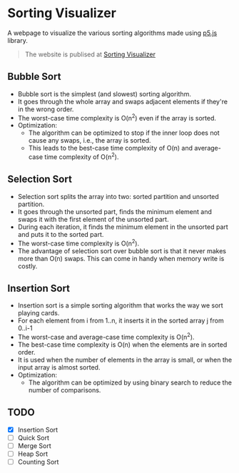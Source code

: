# Sorting Visualizer
A webpage to visualize the various sorting algorithms made using [p5.js](https://p5js.org/) library.

> The website is publised at [Sorting Visualizer](https://shreeviknesh.github.io/SortingVisualizer/)

Bubble Sort
----
- Bubble sort is the simplest (and slowest) sorting algorithm.
- It goes through the whole array and swaps adjacent elements if they're in the wrong order. 
- The worst-case time complexity is O(n<sup>2</sup>) even if the array is sorted.
- Optimization:
  - The algorithm can be optimized to stop if the inner loop does not cause any swaps, i.e., the array is sorted.
  - This leads to the best-case time complexity of O(n) and average-case time complexity of O(n<sup>2</sup>).
  
Selection Sort
----
- Selection sort splits the array into two: sorted partition and unsorted partition.
- It goes through the unsorted part, finds the minimum element and swaps it with the first element of the unsorted part.
- During each iteration, it finds the minimum element in the unsorted part and puts it to the sorted part.
- The worst-case time complexity is O(n<sup>2</sup>).
- The advantage of selection sort over bubble sort is that it never makes more than O(n) swaps. This can come in handy when memory write is costly.

Insertion Sort
----
- Insertion sort is a simple sorting algorithm that works the way we sort playing cards.
- For each element from i from 1..n, it inserts it in the sorted array j from 0..i-1
- The worst-case and average-case time complexity is O(n<sup>2</sup>).
- The best-case time complexity is O(n) when the elements are in sorted order.
- It is used when the number of elements in the array is small, or when the input array is almost sorted.
- Optimization:
  - The algorithm can be optimized by using binary search to reduce the number of comparisons.

TODO
----
- [x] Insertion Sort
- [ ] Quick Sort
- [ ] Merge Sort
- [ ] Heap Sort
- [ ] Counting Sort
